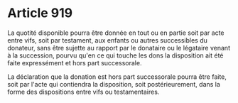 # Article 919

La quotité disponible pourra être donnée en tout ou en partie soit par acte entre vifs, soit par testament, aux enfants ou autres successibles du donateur, sans être sujette au rapport par le donataire ou le légataire venant à la succession, pourvu qu'en ce qui touche les dons la disposition ait été faite expressément et hors part successorale.

La déclaration que la donation est hors part successorale pourra être faite, soit par l'acte qui contiendra la disposition, soit postérieurement, dans la forme des dispositions entre vifs ou testamentaires.
